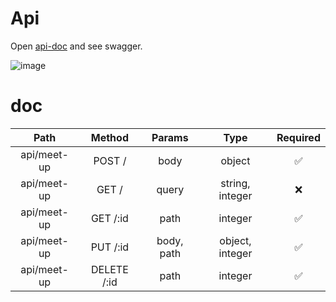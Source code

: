 # Api
Open [api-doc](http://localhost:3000/api-doc/) and see swagger.

![image](https://user-images.githubusercontent.com/73068449/230184815-4591e23a-c918-4908-bd25-f4d507da3a01.png)

# doc

|    Path            |     Method     |      Params           |       Type            |         Required    | 
|    :---:           |     :---:      |      :---:            |     :---:             |         :---:       |
| api/meet-up        | POST /         |      body             |    object             |          ✅         |
| api/meet-up        | GET /          |      query            |    string, integer    |          ❌         |
| api/meet-up        | GET /:id       |      path             |    integer            |          ✅         |
| api/meet-up        | PUT /:id       |      body, path       |    object, integer    |          ✅         |
| api/meet-up        | DELETE /:id    |      path             |    integer            |          ✅         |

